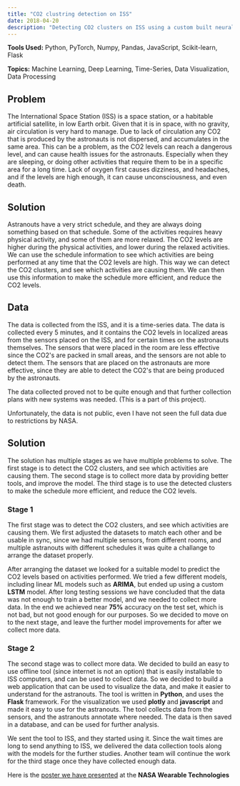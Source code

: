 ```yaml
---
title: "CO2 clustring detection on ISS"
date: 2018-04-20
description: "Detecting CO2 clusters on ISS using a custom built neural network model with time-series data. Data processing and visualization tools for further evaluation."
---
```


**Tools Used:** Python, PyTorch, Numpy, Pandas, JavaScript, Scikit-learn, Flask

**Topics:** Machine Learning, Deep Learning, Time-Series, Data Visualization, Data Processing

## Problem

The International Space Station (ISS) is a space station, or a habitable artificial satellite, in low Earth orbit. Given that it is in space, with no gravity, air circulation is very hard to manage. Due to lack of circulation any CO2 that is produced by the astronauts is not dispersed, and accumulates in the same area. This can be a problem, as the CO2 levels can reach a dangerous level, and can cause health issues for the astronauts. Especially when they are sleeping, or doing other activities that require them to be in a specific area for a long time. Lack of oxygen first causes dizziness, and headaches, and if the levels are high enough, it can cause unconsciousness, and even death.

## Solution

Astranouts have a very strict schedule, and they are always doing something based on that schedule. Some of the activities requires heavy physical activity, and some of them are more relaxed. The CO2 levels are higher during the physical activities, and lower during the relaxed activities. We can use the schedule information to see which activities are being performed at any time that the CO2 levels are high. This way we can detect the CO2 clusters, and see which activities are causing them. We can then use this information to make the schedule more efficient, and reduce the CO2 levels.

## Data

The data is collected from the ISS, and it is a time-series data. The data is collected every 5 minutes, and it contains the CO2 levels in localized areas from the sensors placed on the ISS, and for certain times on the astronauts themselves. The sensors that were placed in the room are less effective since the CO2's are packed in small areas, and the sensors are not able to detect them. The sensors that are placed on the astronauts are more effective, since they are able to detect the CO2's that are being produced by the astronauts. 

The data collected proved not to be quite enough and that further collection plans with new systems was needed. (This is a part of this project).

Unfortunately, the data is not public, even I have not seen the full data due to restrictions by NASA.

## Solution

The solution has multiple stages as we have multiple problems to solve. The first stage is to detect the CO2 clusters, and see which activities are causing them. The second stage is to collect more data by providing better tools, and improve the model. The third stage is to use the detected clusters to make the schedule more efficient, and reduce the CO2 levels. 

### Stage 1

The first stage was to detect the CO2 clusters, and see which activities are causing them. We first adjusted the datasets to match each other and be usable in sync, since we had multiple sensors, from different rooms, and multiple astranouts with different schedules it was quite a challange to arrange the dataset properly.

After arranging the dataset we looked for a suitable model to predict the CO2 levels based on activities performed. We tried a few different models, including linear ML models such as **ARIMA**, but ended up using a custom **LSTM** model. After long testing sessions we have concluded that the data was not enough to train a better model, and we needed to collect more data. In the end we achieved near **75%** accuracy on the test set, which is not bad, but not good enough for our purposes. So we decided to move on to the next stage, and leave the further model improvements for after we collect more data.

### Stage 2

The second stage was to collect more data. We decided to build an easy to use offline tool (since internet is not an option) that is easily installable to ISS computers, and can be used to collect data. So we decided to build a web application that can be used to visualize the data, and make it easier to understand for the astranouts. The tool is written in **Python**, and uses the **Flask** framework. For the visualization we used **plotly** and **javascript** and made it easy to use for the astranouts. The tool collects data from the sensors, and the astranouts annotate where needed. The data is then saved in a database, and can be used for further analysis.

We sent the tool to ISS, and they started using it. Since the wait times are long to send anything to ISS, we delivered the data collection tools along with the models for the further studies. Another team will continue the work for the third stage once they have collected enough data.

Here is the [poster we have presented](pdf/nasa_poster_co2_iss.pdf) at the **NASA Wearable Technologies**